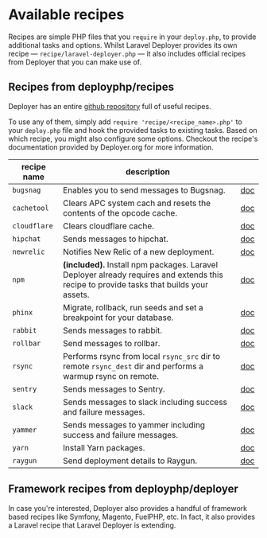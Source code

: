 # Available recipes

Recipes are simple PHP files that you `require` in your `deploy.php`, to provide additional tasks and options. Whilst Laravel Deployer provides its own recipe — `recipe/laravel-deployer.php` — it also includes official recipes from Deployer that you can make use of.

## Recipes from deployphp/recipes

Deployer has an entire [github repository](https://github.com/deployphp/recipes) full of useful recipes.

To use any of them, simply add `require 'recipe/<recipe_name>.php'` to your `deploy.php` file and hook the provided tasks to existing tasks. Based on which recipe, you might also configure some options. Checkout the recipe's documentation provided by Deployer.org for more information.

| recipe name | description | |
| - | - | - |
| `bugsnag` | Enables you to send messages to Bugsnag. | [doc](https://github.com/deployphp/recipes/blob/master/docs/bugsnag.md) |
| `cachetool` | Clears APC system cach and resets the contents of the opcode cache. | [doc](https://github.com/deployphp/recipes/blob/master/docs/cachetool.md) |
| `cloudflare` | Clears cloudflare cache. | [doc](https://github.com/deployphp/recipes/blob/master/docs/cloudflare.md) |
| `hipchat` | Sends messages to hipchat. | [doc](https://github.com/deployphp/recipes/blob/master/docs/hipchat.md) |
| `newrelic` | Notifies New Relic of a new deployment. | [doc](https://github.com/deployphp/recipes/blob/master/docs/newrelic.md) |
| `npm` | **(included).** Install npm packages. Laravel Deployer already requires and extends this recipe to provide tasks that builds your assets. | [doc](https://github.com/deployphp/recipes/blob/master/docs/npm.md) |
| `phinx` | Migrate, rollback, run seeds and set a breakpoint for your database. | [doc](https://github.com/deployphp/recipes/blob/master/docs/phinx.md) |
| `rabbit` | Sends messages to rabbit. | [doc](https://github.com/deployphp/recipes/blob/master/docs/rabbit.md) |
| `rollbar` | Send messages to rollbar. | [doc](https://github.com/deployphp/recipes/blob/master/docs/rollbar.md) |
| `rsync` | Performs rsync from local `rsync_src` dir to remote `rsync_dest` dir and performs a warmup rsync on remote. | [doc](https://github.com/deployphp/recipes/blob/master/docs/rsync.md) |
| `sentry` | Sends messages to Sentry. | [doc](https://github.com/deployphp/recipes/blob/master/docs/sentry.md) |
| `slack` | Sends messages to slack including success and failure messages. | [doc](https://github.com/deployphp/recipes/blob/master/docs/slack.md) |
| `yammer` | Sends messages to yammer including success and failure messages. | [doc](https://github.com/deployphp/recipes/blob/master/docs/yammer.md) |
| `yarn` | Install Yarn packages. | [doc](https://github.com/deployphp/recipes/blob/master/docs/yarn.md) |
| `raygun` | Send deployment details to Raygun. | [doc](https://github.com/deployphp/recipes/blob/master/docs/raygun.md) |

## Framework recipes from deployphp/deployer

In case you're interested, Deployer also provides a handful of framework based recipes like Symfony, Magento, FuelPHP, etc. In fact, it also provides a Laravel recipe that Laravel Deployer is extending.